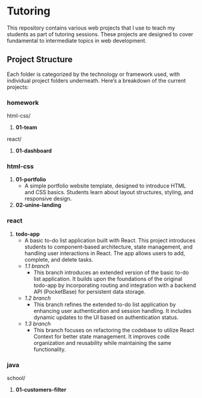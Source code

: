 # Tutoring

This repository contains various web projects that I use to teach my students as part of tutoring sessions. These projects are designed to cover fundamental to intermediate topics in web development.

## Project Structure

Each folder is categorized by the technology or framework used, with individual project folders underneath. Here’s a breakdown of the current projects:

### homework

html-css/

1. **01-team**

react/

1. **01-dashboard**

### html-css

1. **01-portfolio**
   - A simple portfolio website template, designed to introduce HTML and CSS basics. Students learn about layout structures, styling, and responsive design.
2. **02-unine-landing**

### react

1. **todo-app**
   - A basic to-do list application built with React. This project introduces students to component-based architecture, state management, and handling user interactions in React. The app allows users to add, complete, and delete tasks.
   - _1.1 branch_
     - This branch introduces an extended version of the basic to-do list application. It builds upon the foundations of the original todo-app by incorporating routing and integration with a backend API (PocketBase) for persistent data storage.
   - _1.2 branch_
     - This branch refines the extended to-do list application by enhancing user authentication and session handling. It includes dynamic updates to the UI based on authentication status.
   - _1.3 branch_
     - This branch focuses on refactoring the codebase to utilize React Context for better state management. It improves code organization and reusability while maintaining the same functionality.

### java

school/

1. **01-customers-filter**

